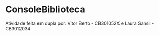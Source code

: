 # ConsoleBiblioteca
Atividade feita em dupla por: Vitor Berto - CB301052X e Laura Sansil - CB3012034
